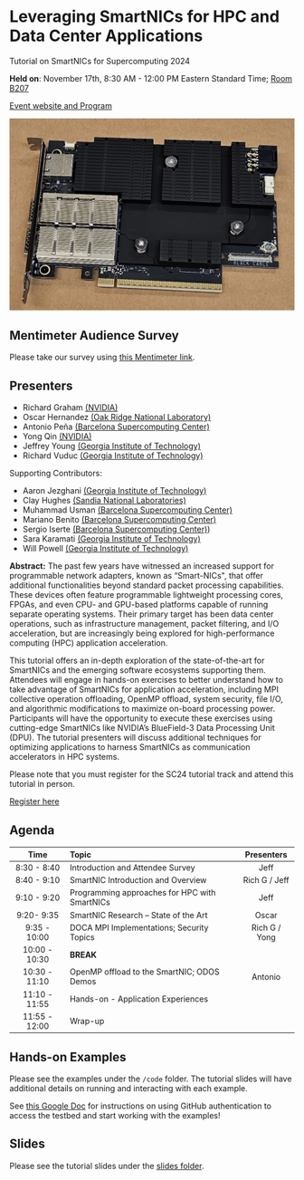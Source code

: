 # Leveraging SmartNICs for HPC and Data Center Applications

Tutorial on SmartNICs for Supercomputing 2024

**Held on**: November 17th, 8:30 AM - 12:00 PM Eastern Standard Time; [Room B207](https://sc24.conference-program.com/map/?location=rB207)

[Event website and Program](https://sc24.conference-program.com/presentation/?id=tut133&sess=sess409)

![BlueField 3 SmartNIC](https://github.com/gt-crnch-rg/smartnic-tutorial-sc24/blob/2b33a3f47e94bf85083d54571c9a110bd97f93bc/fig/smartnic_bf3.jpg)

## Mentimeter Audience Survey

Please take our survey using [this Mentimeter link](https://www.menti.com/alxmwy7njwi5).

## Presenters

* Richard Graham [(NVIDIA)](https://www.nvidia.com/)
* Oscar Hernandez [(Oak Ridge National Laboratory)](https://www.ornl.gov/)
* Antonio Peña [(Barcelona Supercomputing Center)](https://www.bsc.es/pena-antonio)
* Yong Qin [(NVIDIA)](https://www.nvidia.com/)
* Jeffrey Young [(Georgia Institute of Technology)](https://crnch-rg.cc.gatech.edu/)
* Richard Vuduc [(Georgia Institute of Technology)](https://crnch-rg.cc.gatech.edu/)

Supporting Contributors:

* Aaron Jezghani [(Georgia Institute of Technology)](https://research.gatech.edu/people/aaron-jezghani)
* Clay Hughes [(Sandia National Laboratories)](https://sc24.conference-program.com/presenter/?uid=142083)
* Muhammad Usman [(Barcelona Supercomputing Center)](https://www.bsc.es/usman-muhammad)
* Mariano Benito [(Barcelona Supercomputing Center)](https://www.bsc.es)
* Sergio Iserte [(Barcelona Supercomputing Center)](https://www.bsc.es/iserte-agut-sergio)) 
* Sara Karamati [(Georgia Institute of Technology)](https://hpcgarage.org/wp/)
* Will Powell [(Georgia Institute of Technology)](https://www.cc.gatech.edu/people/william-powell)

**Abstract:** The past few years have witnessed an increased support for programmable network adapters, known as “Smart-NICs", that offer additional functionalities beyond standard packet processing capabilities. These devices often feature programmable lightweight processing cores, FPGAs, and even CPU- and GPU-based platforms capable of running separate operating systems. Their primary target has been data center operations, such as infrastructure management, packet filtering, and I/O acceleration, but are increasingly being explored for high-performance computing (HPC) application acceleration.

This tutorial offers an in-depth exploration of the state-of-the-art for SmartNICs and the emerging software ecosystems supporting them. Attendees will engage in hands-on exercises to better understand how to take advantage of SmartNICs for application acceleration, including MPI collective operation offloading, OpenMP offload, system security, file I/O, and algorithmic modifications to maximize on-board processing power. Participants will have the opportunity to execute these exercises using cutting-edge SmartNICs like NVIDIA’s BlueField-3 Data Processing Unit (DPU). The tutorial presenters will discuss additional techniques for optimizing applications to harness SmartNICs as communication accelerators in HPC systems.

Please note that you must register for the SC24 tutorial track and attend this tutorial in person.

[Register here](https://sc24.supercomputing.org/attend/registration)

## Agenda

| Time          | Topic                                   | Presenters |
| :-----------: | :-------------------------------------- | :--------: |
| 8:30 - 8:40   | Introduction and Attendee Survey | Jeff |
| 8:40 - 9:10   | SmartNIC Introduction and Overview | Rich G / Jeff |
| 9:10 - 9:20   | Programming approaches for HPC with SmartNICs | Jeff |
| 9:20- 9:35    | SmartNIC Research – State of the Art | Oscar |
| 9:35 - 10:00  | DOCA MPI Implementations; Security Topics | Rich G / Yong |
| 10:00 - 10:30 | **BREAK** | |
| 10:30 - 11:10 | OpenMP offload to the SmartNIC; ODOS Demos | Antonio |
| 11:10 - 11:55 | Hands-on - Application Experiences | |
| 11:55 - 12:00 | Wrap-up | |

## Hands-on Examples

Please see the examples under the `/code` folder. The tutorial slides will have additional details on running and interacting with each example.

See [this Google Doc](https://docs.google.com/document/d/1SHleSgEKzycFDrLUNEYAbvQJKfNafu85n4f1gSbAgII/edit?usp=sharing) for instructions on using GitHub authentication to access the testbed and start working with the examples!

## Slides

Please see the tutorial slides under the [slides folder]().
